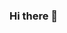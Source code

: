 ### Hi there 👋

<!--
**vvijk/vvijk** is a ✨ _special_ ✨ repository because its `README.md` (this file) appears on your GitHub profile.

- 🔭 I’m currently pursuing my bachelor's degree in computer science @ Karlstad University
-->
